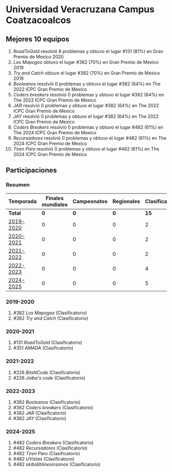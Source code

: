 # Universidad Veracruzana Campus Coatzacoalcos

## Mejores 10 equipos

1. _RoadToGold_ resolvió 8 problemas y obtuvo el lugar #131 (81%) en Gran Premio de Mexico 2020
1. _Los Mapogos_ obtuvo el lugar #382 (70%) en Gran Premio de Mexico 2019
1. _Try and Catch_ obtuvo el lugar #382 (70%) en Gran Premio de Mexico 2019
1. _Booleanos_ resolvió 0 problemas y obtuvo el lugar #382 (64%) en The 2022 ICPC Gran Premio de Mexico
1. _Coders breakers_ resolvió 0 problemas y obtuvo el lugar #382 (64%) en The 2022 ICPC Gran Premio de Mexico
1. _JAR_ resolvió 0 problemas y obtuvo el lugar #382 (64%) en The 2022 ICPC Gran Premio de Mexico
1. _JAY_ resolvió 0 problemas y obtuvo el lugar #382 (64%) en The 2022 ICPC Gran Premio de Mexico
1. _Coders Breakers_ resolvió 0 problemas y obtuvo el lugar #482 (61%) en The 2024 ICPC Gran Premio de Mexico
1. _Recursadores_ resolvió 0 problemas y obtuvo el lugar #482 (61%) en The 2024 ICPC Gran Premio de Mexico
1. _Tiren Paro_ resolvió 0 problemas y obtuvo el lugar #482 (61%) en The 2024 ICPC Gran Premio de Mexico

## Participaciones

### Resumen

| Temporada | Finales mundiales | Campeonatos | Regionales | Clasificatorios | Equipos |
| --- | --- | --- | --- | --- | --- |
| **Total** | **0** | **0** | **0** | **15** | **15** |
| [2019-2020](#2019-2020) | 0 | 0 | 0 | 2 | 2 |
| [2020-2021](#2020-2021) | 0 | 0 | 0 | 2 | 2 |
| [2021-2022](#2021-2022) | 0 | 0 | 0 | 2 | 2 |
| [2022-2023](#2022-2023) | 0 | 0 | 0 | 4 | 4 |
| [2024-2025](#2024-2025) | 0 | 0 | 0 | 5 | 5 |

### 2019-2020

1. #382 _Los Mapogos_ (Clasificatorio)
1. #382 _Try and Catch_ (Clasificatorio)

### 2020-2021

1. #131 _RoadToGold_ (Clasificatorio)
1. #351 _AMADA_ (Clasificatorio)

### 2021-2022

1. #226 _BitsNCode_ (Clasificatorio)
1. #226 _Jaiba's code_ (Clasificatorio)

### 2022-2023

1. #382 _Booleanos_ (Clasificatorio)
1. #382 _Coders breakers_ (Clasificatorio)
1. #382 _JAR_ (Clasificatorio)
1. #382 _JAY_ (Clasificatorio)

### 2024-2025

1. #482 _Coders Breakers_ (Clasificatorio)
1. #482 _Recursadores_ (Clasificatorio)
1. #482 _Tiren Paro_ (Clasificatorio)
1. #482 _UVistas_ (Clasificatorio)
1. #482 _skibiditilinesinsanos_ (Clasificatorio)



